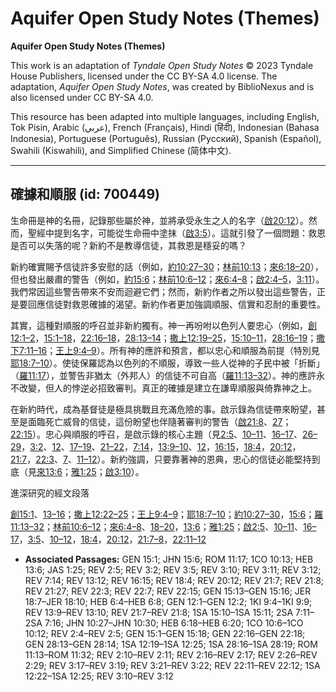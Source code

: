 # Aquifer Open Study Notes (Themes)

**Aquifer Open Study Notes (Themes)**

This work is an adaptation of *Tyndale Open Study Notes* © 2023 Tyndale House Publishers, licensed under the CC BY\-SA 4\.0 license. The adaptation, *Aquifer Open Study Notes*, was created by BiblioNexus and is also licensed under CC BY\-SA 4\.0\.

This resource has been adapted into multiple languages, including English, Tok Pisin, Arabic (عربي), French (Français), Hindi (हिंदी), Indonesian (Bahasa Indonesia), Portuguese (Português), Russian (Русский), Spanish (Español), Swahili (Kiswahili), and Simplified Chinese (简体中文).



--------------------------------

## 確據和順服 (id: 700449)

生命冊是神的名冊，記錄那些屬於神，並將承受永生之人的名字（[啟20:12](https://ref.ly/Rev20:12)）。然而，聖經中提到名字，可能從生命冊中塗抹（[啟3:5](https://ref.ly/Rev3:5)）。這就引發了一個問題：救恩是否可以失落的呢？新約不是教導信徒，其救恩是穩妥的嗎？

新約確實賜予信徒許多安慰的話（例如，[約10:27–30](https://ref.ly/John10:27-John10:30)；[林前10:13](https://ref.ly/1Cor10:13)；[來6:18–20](https://ref.ly/Heb6:18-Heb6:20)），但也發出嚴肅的警告（例如，[約15:6](https://ref.ly/John15:6)；[林前10:6–12](https://ref.ly/1Cor10:6-1Cor10:12)；[來6:4–8](https://ref.ly/Heb6:4-Heb6:8)；[啟2:4–5](https://ref.ly/Rev2:4-Rev2:5)，[3:11](https://ref.ly/Rev3:11)）。我們常因這些警告帶來不安而迴避它們；然而，新約作者之所以發出這些警告，正是要回應信徒對救恩確據的渴望。新約作者更加強調順服、信實和忍耐的重要性。

其實，這種對順服的呼召並非新約獨有。神一再吩咐以色列人要忠心（例如，[創12:1–2](https://ref.ly/Gen12:1-Gen12:2)，[15:1–18](https://ref.ly/Gen15:1-Gen15:18)，[22:16–18](https://ref.ly/Gen22:16-Gen22:18)，[28:13–14](https://ref.ly/Gen28:13-Gen28:14)；[撒上12:19–25](https://ref.ly/1Sam12:19-1Sam12:25)，[15:10–11](https://ref.ly/1Sam15:10-1Sam15:11)，[28:16–19](https://ref.ly/1Sam28:16-1Sam28:19)；[撒下7:11–16](https://ref.ly/2Sam7:11-2Sam7:16)；[王上9:4–9](https://ref.ly/1Kgs9:4-1Kgs9:9)）。所有神的應許和預言，都以忠心和順服為前提（特別見[耶18:7–10](https://ref.ly/Jer18:7-Jer18:10)）。使徒保羅認為以色列的不順服，導致一些人從神的子民中被「折斷」（[羅11:17](https://ref.ly/Rom11:17)），並警告非猶太（外邦人）的信徒不可自高（[羅11:13–32](https://ref.ly/Rom11:13-Rom11:32)）。神的應許永不改變，但人的悖逆必招致審判。真正的確據是建立在謙卑順服與倚靠神之上。

在新約時代，成為基督徒是極具挑戰且充滿危險的事。啟示錄為信徒帶來盼望，甚至是面臨死亡威脅的信徒，這份盼望也伴隨著審判的警告（[啟21:8](https://ref.ly/Rev21:8)、[27](https://ref.ly/Rev21:27)；[22:15](https://ref.ly/Rev22:15)）。忠心與順服的呼召，是啟示錄的核心主題（見[2:5](https://ref.ly/Rev2:5)、[10–11](https://ref.ly/Rev2:10-Rev2:11)、[16–17](https://ref.ly/Rev2:16-Rev2:17)、[26–29](https://ref.ly/Rev2:26-Rev2:29)，[3:2](https://ref.ly/Rev3:2)、[12](https://ref.ly/Rev3:12)、[17–19](https://ref.ly/Rev3:17-Rev3:19)、[21–22](https://ref.ly/Rev3:21-Rev3:22)，[7:14](https://ref.ly/Rev7:14)，[13:9–10](https://ref.ly/Rev13:9-Rev13:10)、[12](https://ref.ly/Rev13:12)，[16:15](https://ref.ly/Rev16:15)，[18:4](https://ref.ly/Rev18:4)，[20:12](https://ref.ly/Rev20:12)，[21:7](https://ref.ly/Rev21:7)，[22:3](https://ref.ly/Rev22:3)、[7](https://ref.ly/Rev22:7)、[11–12](https://ref.ly/Rev22:11-Rev22:12)）。新約強調，只要靠著神的恩典，忠心的信徒必能堅持到底（見[來13:6](https://ref.ly/Heb13:6)；[雅1:25](https://ref.ly/Jas1:25)；[啟3:10](https://ref.ly/Rev3:10)）。

進深研究的經文段落

[創15:1](https://ref.ly/Gen15:1)、[13–16](https://ref.ly/Gen15:13-Gen15:16)；[撒上12:22–25](https://ref.ly/1Sam12:22-1Sam12:25)；[王上9:4–9](https://ref.ly/1Kgs9:4-1Kgs9:9)；[耶18:7–10](https://ref.ly/Jer18:7-Jer18:10)；[約10:27–30](https://ref.ly/John10:27-John10:30)，[15:6](https://ref.ly/John15:6)；[羅11:13–32](https://ref.ly/Rom11:13-Rom11:32)；[林前10:6–12](https://ref.ly/1Cor10:6-1Cor10:12)；[來6:4–8](https://ref.ly/Heb6:4-Heb6:8)、[18–20](https://ref.ly/Heb6:18-Heb6:20)，[13:6](https://ref.ly/Heb13:6)；[雅1:25](https://ref.ly/Jas1:25)；[啟2:5](https://ref.ly/Rev2:5)、[10–11](https://ref.ly/Rev2:10-Rev2:11)、[16–17](https://ref.ly/Rev2:16-Rev2:17)，[3:5](https://ref.ly/Rev3:5)、[10–12](https://ref.ly/Rev3:10-Rev3:12)，[18:4](https://ref.ly/Rev18:4)，[20:12](https://ref.ly/Rev20:12)，[21:7–8](https://ref.ly/Rev21:7-Rev21:8)，[22:11–12](https://ref.ly/Rev22:11-Rev22:12)

* **Associated Passages:** GEN 15:1; JHN 15:6; ROM 11:17; 1CO 10:13; HEB 13:6; JAS 1:25; REV 2:5; REV 3:2; REV 3:5; REV 3:10; REV 3:11; REV 3:12; REV 7:14; REV 13:12; REV 16:15; REV 18:4; REV 20:12; REV 21:7; REV 21:8; REV 21:27; REV 22:3; REV 22:7; REV 22:15; GEN 15:13–GEN 15:16; JER 18:7–JER 18:10; HEB 6:4–HEB 6:8; GEN 12:1–GEN 12:2; 1KI 9:4–1KI 9:9; REV 13:9–REV 13:10; REV 21:7–REV 21:8; 1SA 15:10–1SA 15:11; 2SA 7:11–2SA 7:16; JHN 10:27–JHN 10:30; HEB 6:18–HEB 6:20; 1CO 10:6–1CO 10:12; REV 2:4–REV 2:5; GEN 15:1–GEN 15:18; GEN 22:16–GEN 22:18; GEN 28:13–GEN 28:14; 1SA 12:19–1SA 12:25; 1SA 28:16–1SA 28:19; ROM 11:13–ROM 11:32; REV 2:10–REV 2:11; REV 2:16–REV 2:17; REV 2:26–REV 2:29; REV 3:17–REV 3:19; REV 3:21–REV 3:22; REV 22:11–REV 22:12; 1SA 12:22–1SA 12:25; REV 3:10–REV 3:12

